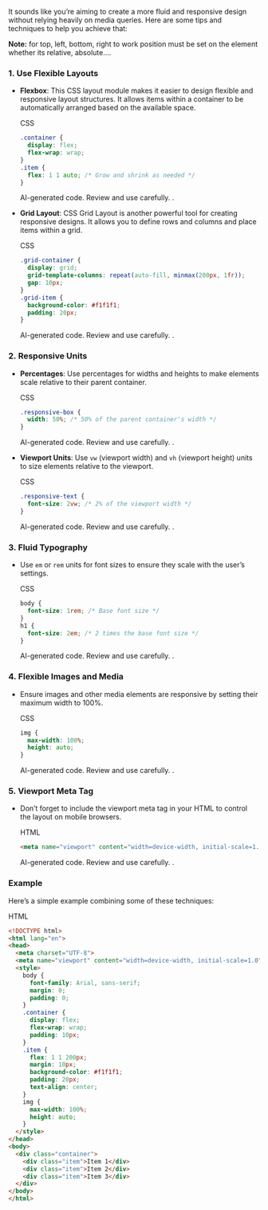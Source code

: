 
It sounds like you’re aiming to create a more fluid and responsive design without relying heavily on media queries. Here are some tips and techniques to help you achieve that:

**Note:** for top, left, bottom, right to work position must be set on the element whether its relative, absolute....

### 1. **Use Flexible Layouts**

- **Flexbox**: This CSS layout module makes it easier to design flexible and responsive layout structures. It allows items within a container to be automatically arranged based on the available space.
    
    CSS
    
    ```css
    .container {
      display: flex;
      flex-wrap: wrap;
    }
    .item {
      flex: 1 1 auto; /* Grow and shrink as needed */
    }
    ```
    
    AI-generated code. Review and use carefully. .
    
- **Grid Layout**: CSS Grid Layout is another powerful tool for creating responsive designs. It allows you to define rows and columns and place items within a grid.
    
    CSS
    
    ```css
    .grid-container {
      display: grid;
      grid-template-columns: repeat(auto-fill, minmax(200px, 1fr));
      gap: 10px;
    }
    .grid-item {
      background-color: #f1f1f1;
      padding: 20px;
    }
    ```
    
    AI-generated code. Review and use carefully. .
    

### 2. **Responsive Units**

- **Percentages**: Use percentages for widths and heights to make elements scale relative to their parent container.
    
    CSS
    
    ```css
    .responsive-box {
      width: 50%; /* 50% of the parent container's width */
    }
    ```
    
    AI-generated code. Review and use carefully. .
    
- **Viewport Units**: Use `vw` (viewport width) and `vh` (viewport height) units to size elements relative to the viewport.
    
    CSS
    
    ```css
    .responsive-text {
      font-size: 2vw; /* 2% of the viewport width */
    }
    ```
    
    AI-generated code. Review and use carefully. .
    

### 3. **Fluid Typography**

- Use `em` or `rem` units for font sizes to ensure they scale with the user’s settings.
    
    CSS
    
    ```css
    body {
      font-size: 1rem; /* Base font size */
    }
    h1 {
      font-size: 2em; /* 2 times the base font size */
    }
    ```
    
    AI-generated code. Review and use carefully. .
    

### 4. **Flexible Images and Media**

- Ensure images and other media elements are responsive by setting their maximum width to 100%.
    
    CSS
    
    ```css
    img {
      max-width: 100%;
      height: auto;
    }
    ```
    
    AI-generated code. Review and use carefully. .
    

### 5. **Viewport Meta Tag**

- Don’t forget to include the viewport meta tag in your HTML to control the layout on mobile browsers.
    
    HTML
    
    ```html
    <meta name="viewport" content="width=device-width, initial-scale=1.0">
    ```
    
    AI-generated code. Review and use carefully. .
    

### Example

Here’s a simple example combining some of these techniques:

HTML

```html
<!DOCTYPE html>
<html lang="en">
<head>
  <meta charset="UTF-8">
  <meta name="viewport" content="width=device-width, initial-scale=1.0">
  <style>
    body {
      font-family: Arial, sans-serif;
      margin: 0;
      padding: 0;
    }
    .container {
      display: flex;
      flex-wrap: wrap;
      padding: 10px;
    }
    .item {
      flex: 1 1 200px;
      margin: 10px;
      background-color: #f1f1f1;
      padding: 20px;
      text-align: center;
    }
    img {
      max-width: 100%;
      height: auto;
    }
  </style>
</head>
<body>
  <div class="container">
    <div class="item">Item 1</div>
    <div class="item">Item 2</div>
    <div class="item">Item 3</div>
  </div>
</body>
</html>
```
